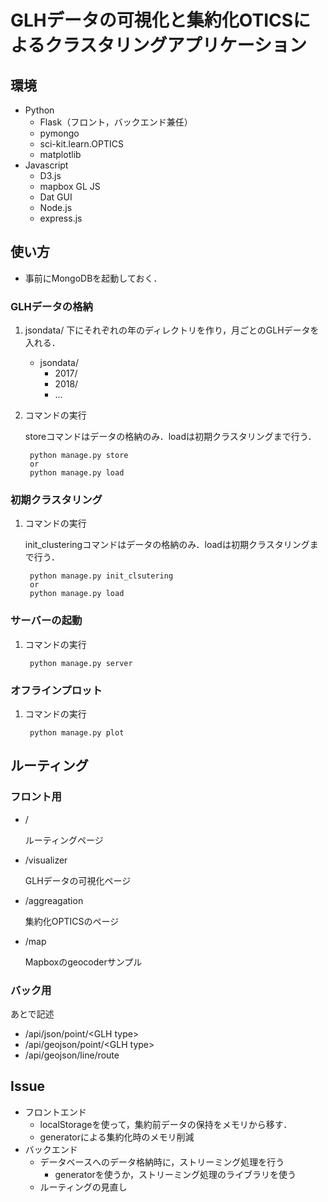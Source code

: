 # GLHデータの可視化と集約化OTICSによるクラスタリングアプリケーション

## 環境
- Python
    - Flask（フロント，バックエンド兼任）
    - pymongo
    - sci-kit.learn.OPTICS
    - matplotlib
- Javascript
    - D3.js
    - mapbox GL JS
    - Dat GUI
    - Node.js
    - express.js

## 使い方
- 事前にMongoDBを起動しておく．
### GLHデータの格納
1. jsondata/ 下にそれぞれの年のディレクトリを作り，月ごとのGLHデータを入れる．

    - jsondata/
        - 2017/
        - 2018/
        - ...


1. コマンドの実行

    storeコマンドはデータの格納のみ．loadは初期クラスタリングまで行う．

        python manage.py store
        or
        python manage.py load
    




### 初期クラスタリング
1. コマンドの実行

    init_clusteringコマンドはデータの格納のみ．loadは初期クラスタリングまで行う．

        python manage.py init_clsutering
        or
        python manage.py load

### サーバーの起動
1. コマンドの実行

        python manage.py server

### オフラインプロット
1. コマンドの実行

        python manage.py plot

## ルーティング
### フロント用
- /

    ルーティングページ

- /visualizer

    GLHデータの可視化ページ

- /aggreagation

    集約化OPTICSのページ

- /map

    Mapboxのgeocoderサンプル


### バック用
あとで記述

- /api/json/point/\<GLH type>
- /api/geojson/point/\<GLH type>
- /api/geojson/line/route

## Issue
- フロントエンド
    - localStorageを使って，集約前データの保持をメモリから移す．
    - generatorによる集約化時のメモリ削減
- バックエンド
    - データベースへのデータ格納時に，ストリーミング処理を行う
        - generatorを使うか，ストリーミング処理のライブラリを使う
    - ルーティングの見直し


